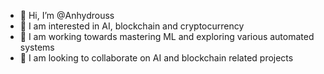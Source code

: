 - 👋 Hi, I’m @Anhydrouss
- 👀 I am interested in AI, blockchain and cryptocurrency
- 🌱 I am working towards mastering ML and exploring various automated systems
- 💞️ I am looking to collaborate on AI and blockchain related projects 


<!---
Anhydrouss/Anhydrouss is a ✨ special ✨ repository because its `README.md` (this file) appears on your GitHub profile.
You can click the Preview link to take a look at your changes.
--->
